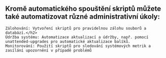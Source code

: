 <h2>Kromě automatického spouštění skriptů můžete také automatizovat různé administrativní úkoly:</h2>

    Zálohování: Vytvoření skriptů pro pravidelnou zálohu souborů a databází.</h2>
    Údržba systému: Automatizace aktualizací a údržby, např. pomocí unattended-upgrades pro automatické aktualizace balíků.
    Monitorování: Použití skriptů pro sledování systémových metrik a zasílání upozornění v případě problémů
